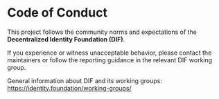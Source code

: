 # Code of Conduct

This project follows the community norms and expectations of the **Decentralized Identity Foundation (DIF)**.

If you experience or witness unacceptable behavior, please contact the maintainers or follow the reporting guidance in the relevant DIF working group.

General information about DIF and its working groups: https://identity.foundation/working-groups/
